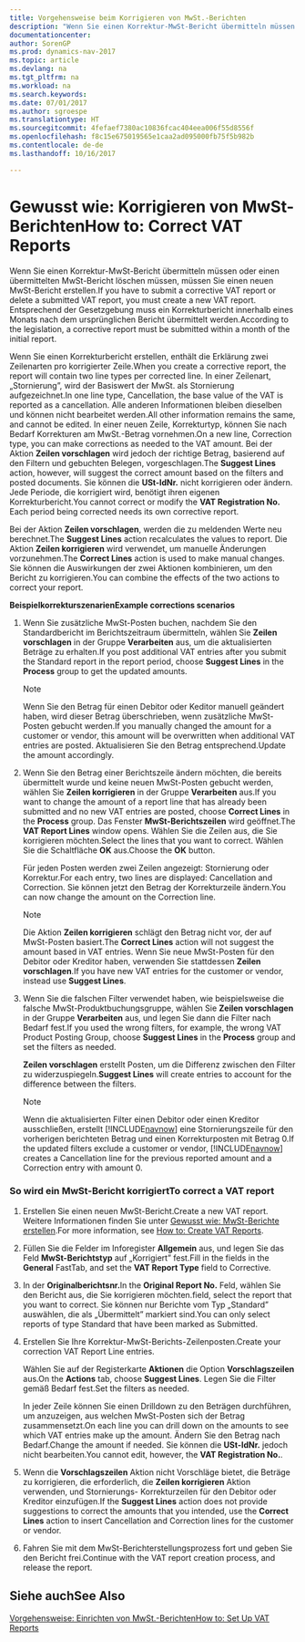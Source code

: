 ```yaml
---
title: Vorgehensweise beim Korrigieren von MwSt.-Berichten
description: "Wenn Sie einen Korrektur-MwSt-Bericht übermitteln müssen oder einen übermittelten MwSt-Bericht löschen müssen, müssen Sie einen neuen MwSt-Bericht erstellen. Entsprechend der Gesetzgebung muss ein Korrekturbericht innerhalb eines Monats nach dem ursprünglichen Bericht übermittelt werden."
documentationcenter: 
author: SorenGP
ms.prod: dynamics-nav-2017
ms.topic: article
ms.devlang: na
ms.tgt_pltfrm: na
ms.workload: na
ms.search.keywords: 
ms.date: 07/01/2017
ms.author: sgroespe
ms.translationtype: HT
ms.sourcegitcommit: 4fefaef7380ac10836fcac404eea006f55d8556f
ms.openlocfilehash: f8c15e675019565e1caa2ad095000fb75f5b982b
ms.contentlocale: de-de
ms.lasthandoff: 10/16/2017

---
```

# <a name="how-to-correct-vat-reports"></a><span data-ttu-id="b283f-104">Gewusst wie: Korrigieren von MwSt-Berichten</span><span class="sxs-lookup"><span data-stu-id="b283f-104">How to: Correct VAT Reports</span></span>
<span data-ttu-id="b283f-105">Wenn Sie einen Korrektur-MwSt-Bericht übermitteln müssen oder einen übermittelten MwSt-Bericht löschen müssen, müssen Sie einen neuen MwSt-Bericht erstellen.</span><span class="sxs-lookup"><span data-stu-id="b283f-105">If you have to submit a corrective VAT report or delete a submitted VAT report, you must create a new VAT report.</span></span> <span data-ttu-id="b283f-106">Entsprechend der Gesetzgebung muss ein Korrekturbericht innerhalb eines Monats nach dem ursprünglichen Bericht übermittelt werden.</span><span class="sxs-lookup"><span data-stu-id="b283f-106">According to the legislation, a corrective report must be submitted within a month of the initial report.</span></span>  
  
 <span data-ttu-id="b283f-107">Wenn Sie einen Korrekturbericht erstellen, enthält die Erklärung zwei Zeilenarten pro korrigierter Zeile.</span><span class="sxs-lookup"><span data-stu-id="b283f-107">When you create a corrective report, the report will contain two line types per corrected line.</span></span> <span data-ttu-id="b283f-108">In einer Zeilenart, „Stornierung”, wird der Basiswert der MwSt. als Stornierung aufgezeichnet.</span><span class="sxs-lookup"><span data-stu-id="b283f-108">In one line type, Cancellation, the base value of the VAT is reported as a cancellation.</span></span> <span data-ttu-id="b283f-109">Alle anderen Informationen bleiben dieselben und können nicht bearbeitet werden.</span><span class="sxs-lookup"><span data-stu-id="b283f-109">All other information remains the same, and cannot be edited.</span></span> <span data-ttu-id="b283f-110">In einer neuen Zeile, Korrekturtyp, können Sie nach Bedarf Korrekturen am MwSt.-Betrag vornehmen.</span><span class="sxs-lookup"><span data-stu-id="b283f-110">On a new line, Correction type, you can make corrections as needed to the VAT amount.</span></span> <span data-ttu-id="b283f-111">Bei der Aktion **Zeilen vorschlagen** wird jedoch der richtige Betrag, basierend auf den Filtern und gebuchten Belegen, vorgeschlagen.</span><span class="sxs-lookup"><span data-stu-id="b283f-111">The **Suggest Lines** action, however, will suggest the correct amount based on the filters and posted documents.</span></span> <span data-ttu-id="b283f-112">Sie können die **USt-IdNr.** nicht korrigieren oder ändern. Jede Periode, die korrigiert wird, benötigt ihren eigenen Korrekturbericht.</span><span class="sxs-lookup"><span data-stu-id="b283f-112">You cannot correct or modify the **VAT Registration No.** Each period being corrected needs its own corrective report.</span></span>  
  
 <span data-ttu-id="b283f-113">Bei der Aktion **Zeilen vorschlagen**, werden die zu meldenden Werte neu berechnet.</span><span class="sxs-lookup"><span data-stu-id="b283f-113">The **Suggest Lines** action recalculates the values to report.</span></span> <span data-ttu-id="b283f-114">Die Aktion **Zeilen korrigieren** wird verwendet, um manuelle Änderungen vorzunehmen.</span><span class="sxs-lookup"><span data-stu-id="b283f-114">The **Correct Lines** action is used to make manual changes.</span></span> <span data-ttu-id="b283f-115">Sie können die Auswirkungen der zwei Aktionen kombinieren, um den Bericht zu korrigieren.</span><span class="sxs-lookup"><span data-stu-id="b283f-115">You can combine the effects of the two actions to correct your report.</span></span>  
  
 <span data-ttu-id="b283f-116">**Beispielkorrekturszenarien**</span><span class="sxs-lookup"><span data-stu-id="b283f-116">**Example corrections scenarios**</span></span>  
  
1.  <span data-ttu-id="b283f-117">Wenn Sie zusätzliche MwSt-Posten buchen, nachdem Sie den Standardbericht im Berichtszeitraum übermitteln, wählen Sie **Zeilen vorschlagen** in der Gruppe **Verarbeiten** aus, um die aktualisierten Beträge zu erhalten.</span><span class="sxs-lookup"><span data-stu-id="b283f-117">If you post additional VAT entries after you submit the Standard report in the report period, choose **Suggest Lines** in the **Process** group to get the updated amounts.</span></span>  
  
    > [!NOTE]  
    >  <span data-ttu-id="b283f-118">Wenn Sie den Betrag für einen Debitor oder Keditor manuell geändert haben, wird dieser Betrag überschrieben, wenn zusätzliche MwSt-Posten gebucht werden.</span><span class="sxs-lookup"><span data-stu-id="b283f-118">If you manually changed the amount for a customer or vendor, this amount will be overwritten when additional VAT entries are posted.</span></span> <span data-ttu-id="b283f-119">Aktualisieren Sie den Betrag entsprechend.</span><span class="sxs-lookup"><span data-stu-id="b283f-119">Update the amount accordingly.</span></span>  
  
2.  <span data-ttu-id="b283f-120">Wenn Sie den Betrag einer Berichtszeile ändern möchten, die bereits übermittelt wurde und keine neuen MwSt-Posten gebucht werden, wählen Sie **Zeilen korrigieren** in der Gruppe **Verarbeiten** aus.</span><span class="sxs-lookup"><span data-stu-id="b283f-120">If you want to change the amount of a report line that has already been submitted and no new VAT entries are posted, choose **Correct Lines** in the **Process** group.</span></span> <span data-ttu-id="b283f-121">Das Fenster **MwSt-Berichtszeilen** wird geöffnet.</span><span class="sxs-lookup"><span data-stu-id="b283f-121">The **VAT Report Lines** window opens.</span></span> <span data-ttu-id="b283f-122">Wählen Sie die Zeilen aus, die Sie korrigieren möchten.</span><span class="sxs-lookup"><span data-stu-id="b283f-122">Select the lines that you want to correct.</span></span> <span data-ttu-id="b283f-123">Wählen Sie die Schaltfläche **OK** aus.</span><span class="sxs-lookup"><span data-stu-id="b283f-123">Choose the **OK** button.</span></span>  
  
     <span data-ttu-id="b283f-124">Für jeden Posten werden zwei Zeilen angezeigt: Stornierung oder Korrektur.</span><span class="sxs-lookup"><span data-stu-id="b283f-124">For each entry, two lines are displayed: Cancellation and Correction.</span></span> <span data-ttu-id="b283f-125">Sie können jetzt den Betrag der Korrekturzeile ändern.</span><span class="sxs-lookup"><span data-stu-id="b283f-125">You can now change the amount on the Correction line.</span></span>  
  
    > [!NOTE]  
    >  <span data-ttu-id="b283f-126">Die Aktion **Zeilen korrigieren** schlägt den Betrag nicht vor, der auf MwSt-Posten basiert.</span><span class="sxs-lookup"><span data-stu-id="b283f-126">The **Correct Lines** action will not suggest the amount based in VAT entries.</span></span> <span data-ttu-id="b283f-127">Wenn Sie neue MwSt-Posten für den Debitor oder Kreditor haben, verwenden Sie stattdessen **Zeilen vorschlagen**.</span><span class="sxs-lookup"><span data-stu-id="b283f-127">If you have new VAT entries for the customer or vendor, instead use **Suggest Lines**.</span></span>  
  
3.  <span data-ttu-id="b283f-128">Wenn Sie die falschen Filter verwendet haben, wie beispielsweise die falsche MwSt-Produktbuchungsgruppe, wählen Sie **Zeilen vorschlagen** in der Gruppe **Verarbeiten** aus, und legen Sie dann die Filter nach Bedarf fest.</span><span class="sxs-lookup"><span data-stu-id="b283f-128">If you used the wrong filters, for example, the wrong VAT Product Posting Group, choose **Suggest Lines** in the **Process** group and set the filters as needed.</span></span>  
  
     <span data-ttu-id="b283f-129">**Zeilen vorschlagen** erstellt Posten, um die Differenz zwischen den Filter zu widerzuspiegeln.</span><span class="sxs-lookup"><span data-stu-id="b283f-129">**Suggest Lines** will create entries to account for the difference between the filters.</span></span>  
  
    > [!NOTE]  
    >  <span data-ttu-id="b283f-130">Wenn die aktualisierten Filter einen Debitor oder einen Kreditor ausschließen, erstellt [!INCLUDE[navnow](../../includes/navnow_md.md)] eine Stornierungszeile für den vorherigen berichteten Betrag und einen Korrekturposten mit Betrag 0.</span><span class="sxs-lookup"><span data-stu-id="b283f-130">If the updated filters exclude a customer or vendor, [!INCLUDE[navnow](../../includes/navnow_md.md)] creates a Cancellation line for the previous reported amount and a Correction entry with amount 0.</span></span>  
  
### <a name="to-correct-a-vat-report"></a><span data-ttu-id="b283f-131">So wird ein MwSt-Bericht korrigiert</span><span class="sxs-lookup"><span data-stu-id="b283f-131">To correct a VAT report</span></span>  
  
1.  <span data-ttu-id="b283f-132">Erstellen Sie einen neuen MwSt-Bericht.</span><span class="sxs-lookup"><span data-stu-id="b283f-132">Create a new VAT report.</span></span> <span data-ttu-id="b283f-133">Weitere Informationen finden Sie unter [Gewusst wie: MwSt-Berichte erstellen](how-to-create-vat-reports.md).</span><span class="sxs-lookup"><span data-stu-id="b283f-133">For more information, see [How to: Create VAT Reports](how-to-create-vat-reports.md).</span></span>  
  
2.  <span data-ttu-id="b283f-134">Füllen Sie die Felder im Inforegister **Allgemein** aus, und legen Sie das Feld **MwSt-Berichtstyp** auf „Korrigiert” fest.</span><span class="sxs-lookup"><span data-stu-id="b283f-134">Fill in the fields in the **General** FastTab, and set the **VAT Report Type** field to Corrective.</span></span>  
  
3.  <span data-ttu-id="b283f-135">In der **Originalberichtsnr.**</span><span class="sxs-lookup"><span data-stu-id="b283f-135">In the **Original Report No.**</span></span> <span data-ttu-id="b283f-136">Feld, wählen Sie den Bericht aus, die Sie korrigieren möchten.</span><span class="sxs-lookup"><span data-stu-id="b283f-136">field, select the report that you want to correct.</span></span> <span data-ttu-id="b283f-137">Sie können nur Berichte vom Typ „Standard” auswählen, die als „Übermittelt” markiert sind.</span><span class="sxs-lookup"><span data-stu-id="b283f-137">You can only select reports of type Standard that have been marked as Submitted.</span></span>  
  
4.  <span data-ttu-id="b283f-138">Erstellen Sie Ihre Korrektur-MwSt-Berichts-Zeilenposten.</span><span class="sxs-lookup"><span data-stu-id="b283f-138">Create your correction VAT Report Line entries.</span></span>  
  
     <span data-ttu-id="b283f-139">Wählen Sie auf der Registerkarte **Aktionen** die Option **Vorschlagszeilen** aus.</span><span class="sxs-lookup"><span data-stu-id="b283f-139">On the **Actions** tab, choose **Suggest Lines**.</span></span> <span data-ttu-id="b283f-140">Legen Sie die Filter gemäß Bedarf fest.</span><span class="sxs-lookup"><span data-stu-id="b283f-140">Set the filters as needed.</span></span>  
  
     <span data-ttu-id="b283f-141">In jeder Zeile können Sie einen Drilldown zu den Beträgen durchführen, um anzuzeigen, aus welchen MwSt-Posten sich der Betrag zusammensetzt.</span><span class="sxs-lookup"><span data-stu-id="b283f-141">On each line you can drill down on the amounts to see which VAT entries make up the amount.</span></span> <span data-ttu-id="b283f-142">Ändern Sie den Betrag nach Bedarf.</span><span class="sxs-lookup"><span data-stu-id="b283f-142">Change the amount if needed.</span></span> <span data-ttu-id="b283f-143">Sie können die **USt-IdNr.** jedoch nicht bearbeiten.</span><span class="sxs-lookup"><span data-stu-id="b283f-143">You cannot edit, however, the **VAT Registration No.**.</span></span>  
  
5.  <span data-ttu-id="b283f-144">Wenn die **Vorschlagszeilen** Aktion nicht Vorschläge bietet, die Beträge zu korrigieren, die erforderlich, die **Zeilen korrigieren** Aktion verwenden, und Stornierungs- Korrekturzeilen für den Debitor oder Kreditor einzufügen.</span><span class="sxs-lookup"><span data-stu-id="b283f-144">If the **Suggest Lines** action does not provide suggestions to correct the amounts that you intended, use the **Correct Lines** action to insert Cancellation and Correction lines for the customer or vendor.</span></span>  
  
6.  <span data-ttu-id="b283f-145">Fahren Sie mit dem MwSt-Berichterstellungsprozess fort und geben Sie den Bericht frei.</span><span class="sxs-lookup"><span data-stu-id="b283f-145">Continue with the VAT report creation process, and release the report.</span></span>  
  
## <a name="see-also"></a><span data-ttu-id="b283f-146">Siehe auch</span><span class="sxs-lookup"><span data-stu-id="b283f-146">See Also</span></span>  
 [<span data-ttu-id="b283f-147">Vorgehensweise: Einrichten von MwSt.-Berichten</span><span class="sxs-lookup"><span data-stu-id="b283f-147">How to: Set Up VAT Reports</span></span>](how-to-set-up-vat-reports.md)
